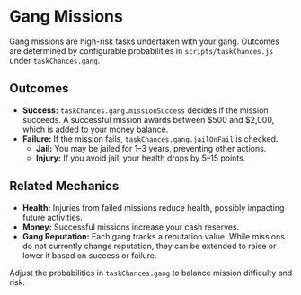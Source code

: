 # Gang Missions

Gang missions are high-risk tasks undertaken with your gang. Outcomes are determined by configurable probabilities in `scripts/taskChances.js` under `taskChances.gang`.

## Outcomes
- **Success:** `taskChances.gang.missionSuccess` decides if the mission succeeds. A successful mission awards between $500 and $2,000, which is added to your money balance.
- **Failure:** If the mission fails, `taskChances.gang.jailOnFail` is checked.
  - **Jail:** You may be jailed for 1–3 years, preventing other actions.
  - **Injury:** If you avoid jail, your health drops by 5–15 points.

## Related Mechanics
- **Health:** Injuries from failed missions reduce health, possibly impacting future activities.
- **Money:** Successful missions increase your cash reserves.
- **Gang Reputation:** Each gang tracks a reputation value. While missions do not currently change reputation, they can be extended to raise or lower it based on success or failure.

Adjust the probabilities in `taskChances.gang` to balance mission difficulty and risk.
